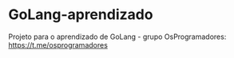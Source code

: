 # GoLang-aprendizado
Projeto para o aprendizado de GoLang - grupo OsProgramadores: https://t.me/osprogramadores
